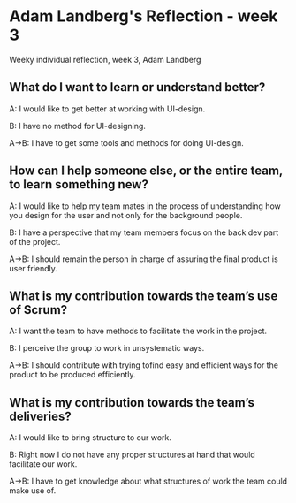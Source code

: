 # Adam Landberg's Reflection - week 3

Weeky individual reflection, week 3, Adam Landberg

## What do I want to learn or understand better?

A: I would like to get better at working with UI-design.

B: I have no method for UI-designing.

A->B: I have to get some tools and methods for doing UI-design.

## How can I help someone else, or the entire team, to learn something new?

A: I would like to help my team mates in the process of understanding how you design for the user and not only for the background people.

B: I have a perspective that my team members focus on the back dev part of the project.

A->B: I should remain the person in charge of assuring the final product is user friendly.

## What is my contribution towards the team’s use of Scrum?

A: I want the team to have methods to facilitate the work in the project.

B: I perceive the group to work in unsystematic ways.

A->B: I should contribute with trying tofind easy and efficient ways for the product to be produced efficiently.

## What is my contribution towards the team’s deliveries?

A: I would like to bring structure to our work.

B: Right now I do not have any proper structures at hand that would facilitate our work.

A->B: I have to get knowledge about what structures of work the team could make use of.
